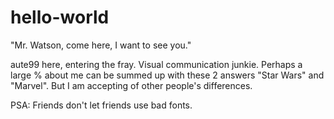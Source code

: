 hello-world
===========

"Mr. Watson, come here, I want to see you."

aute99 here, entering the fray. Visual communication junkie. Perhaps a large % about me can be summed up with these 2 answers "Star Wars" and "Marvel". But I am accepting of other people's differences.


PSA: Friends don't let friends use bad fonts.
